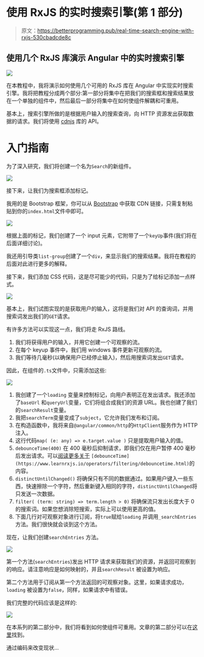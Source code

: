# 使用 RxJS 的实时搜索引擎(第 1 部分)

> 原文：<https://betterprogramming.pub/real-time-search-engine-with-rxjs-530cbadcde8c>

## 使用几个 RxJS 库演示 Angular 中的实时搜索引擎

![](img/606036a4fc7b20ae1b4f33ebc3b7580d.png)

在本教程中，我将演示如何使用几个可用的 RxJS 库在 Angular 中实现实时搜索引擎。我将把教程分成两个部分:第一部分将集中在把我们的搜索框和搜索结果放在一个单独的组件中，然后最后一部分将集中在如何使组件解耦和可重用。

基本上，搜索引擎所做的是根据用户输入的搜索查询，向 HTTP 资源发出获取数据的请求。我们将使用 [cdnjs](https://cdnjs.com/api) 库的 API。

# 入门指南

为了深入研究，我们将创建一个名为`Search`的新组件。

![](img/45508b789792f8f03885b89189bcd9ef.png)

接下来，让我们为搜索框添加标记。

我用的是 Bootstrap 框架，你可以从 [Bootstrap](https://getbootstrap.com/docs/4.3/getting-started/introduction/) 中获取 CDN 链接，只需复制粘贴到你的`index.html`文件中即可。

![](img/9c514e87016761b97a65a137a291baab.png)

根据上面的标记，我们创建了一个 input 元素，它附带了一个`keyUp`事件(我们将在后面详细讨论)。

我还用引导类`list-group`创建了一个`div`，来显示我们的搜索结果。我将在教程的后面对此进行更多的解释。

接下来，我们添加 CSS 代码，这是尽可能少的代码，只是为了给标记添加一点样式。

![](img/b130dc944060493db36bd4e5a5d42326.png)

基本上，我们试图实现的是获取用户的输入，这将是我们对 API 的查询词，并用搜索词发出我们的`GET`请求。

有许多方法可以实现这一点，我们将走 RxJS 路线。

1.  我们将获得用户的输入，并用它创建一个可观察的流。
2.  在每个 keyup 事件中，我们用 windows 事件更新可观察的流。
3.  我们等待几毫秒(以确保用户已经停止输入)，然后用搜索词发出`GET`请求。

因此，在组件的`.ts`文件中，只需添加这些:

![](img/9876bf4e61694c0dc1b54ba0c5c6e4c2.png)

1.  我创建了一个`loading` 变量来控制标记，向用户表明正在发出请求。我还添加了`baseUrl` 和`queryUrl`变量，它们将组合成我们的资源 URL。我也创建了我们的`searchResult`变量。
2.  我把`searchTerm`变量变成了`subject`，它允许我们发布和订阅。
3.  在构造函数中，我将来自`@angular/common/http`的`HttpClient`服务作为 HTTP 注入。
4.  这行代码`map( (e: any) => e.target.value )` 只是提取用户输入的值。
5.  `debounceTime(400)` 在 400 毫秒后抑制请求，即我们仅在用户暂停 400 毫秒后发出请求。可以[阅读更多关于](https://www.learnrxjs.io/operators/filtering/debouncetime.html) `[debounceTime](https://www.learnrxjs.io/operators/filtering/debouncetime.html)`的内容。
6.  `distinctUntilChanged()` 将确保只有不同的数据通过。如果用户键入一些东西，快速擦除一个字符，然后重新键入相同的字符，`distinctUntilChanged`将只发送一次数据。
7.  `filter( (term: string) => term.length > 0)` 将确保流只发出长度大于 0 的搜索词。如果您想消除短搜索，实际上可以使用更高的值。
8.  下面几行对可观察对象进行订阅，将`true`赋给`loading` 并调用`_searchEntries` 方法。我们很快就会谈到这个方法。

现在，让我们创建`searchEntries` 方法。

![](img/8713d450a4fce0f601f2c21e8fddb295.png)

第一个方法(`searchEntries`)发出 HTTP 请求来获取我们的资源，并返回可观察到的响应。请注意响应是如何映射的，并且`searchResult` 被设置为响应。

第二个方法用于订阅从第一个方法返回的可观察对象。这里，如果请求成功，`loading` 被设置为`false`，同样，如果请求中有错误。

我们完整的代码应该是这样的:

![](img/c3a6d7ae7e01e0814477c2b322c97a16.png)

在本系列的第二部分中，我们将看到如何使组件可重用。文章的第二部分可以在[这里](https://medium.com/better-programming/real-time-search-engine-with-rxjs-part-2-6585d9394128)找到。

通过编码来改变现状…